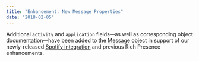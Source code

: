 ```yaml
---
title: "Enhancement: New Message Properties"
date: "2018-02-05"
---
```


Additional `activity` and `application` fields—as well as corresponding object documentation—have been added to the [Message](/docs/resources/message#message-object) object in support of our newly-released [Spotify integration](https://support.discord.com/hc/en-us/articles/360000167212) and previous Rich Presence enhancements.
